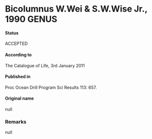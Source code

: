 Bicolumnus W.Wei & S.W.Wise Jr., 1990 GENUS
=======

#### Status
ACCEPTED

#### According to
The Catalogue of Life, 3rd January 2011

#### Published in
Proc Ocean Drill Program Sci Results 113: 657.

#### Original name
null

### Remarks
null